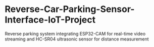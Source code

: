 # Reverse-Car-Parking-Sensor-Interface-IoT-Project
Reverse parking system integrating ESP32-CAM for real-time video streaming and HC-SR04 ultrasonic sensor for distance measurement
